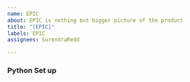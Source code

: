 ```yaml
---
name: EPIC
about: EPIC is nothing but bigger picture of the product
title: "[EPIC]"
labels: EPIC
assignees: SurendraRedd

---
```


### Python Set up
